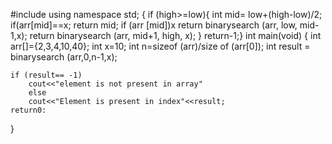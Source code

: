 #include <iostream>
using namespace std;
{
 if (high>=low){
  int mid= low+(high-low)/2;
  if(arr[mid]==x;
  return mid;
  if (arr [mid])x
    return binarysearch (arr, low, mid-1,x);
    return binarysearch (arr, mid+1, high, x);
  }
  return-1;}
int main(void)
{
    int arr[]={2,3,4,10,40};
    int x=10;
    int n=sizeof (arr)/size of (arr[0]);
    int result = binarysearch (arr,0,n-1,x);

    if (result== -1)
        cout<<"element is not present in array"
        else
        cout<<"Element is present in index"<<result;
    return0:
}
